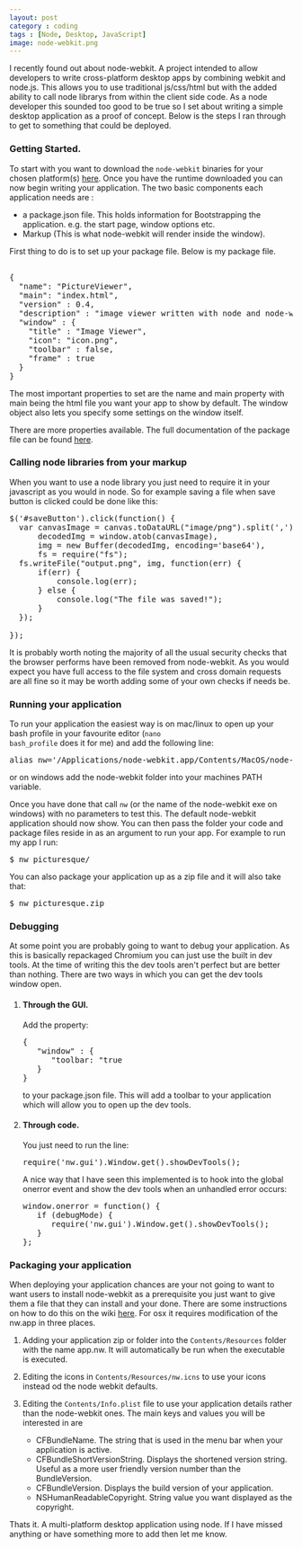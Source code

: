 ```yaml
---
layout: post
category : coding
tags : [Node, Desktop, JavaScript]
image: node-webkit.png
---
```


I recently found out about node-webkit. A project intended to allow developers to write cross-platform desktop apps by combining
webkit and node.js. This allows you to use traditional js/css/html but with the added ability to call node librarys from within the client side code. As a node developer this sounded too good to be true so I set about writing a simple desktop application as a
proof of concept. Below is the steps I ran through to get to something that could be deployed.

### Getting Started.

To start with you want to download the <code>node-webkit</code> binaries for your chosen platform(s) [here](https://github.com/rogerwang/node-webkit). Once you have the runtime downloaded you can now begin writing your application. The two basic components each application needs are :

- a package.json file. This holds information for Bootstrapping the application. e.g. the start page, window options etc.
- Markup (This is what node-webkit will render inside the window).

First thing to do is to set up your package file. Below is my package file.

<pre class="linenums prettyprint">

{
  "name": "PictureViewer",
  "main": "index.html",
  "version" : 0.4,
  "description" : "image viewer written with node and node-webkit",
  "window" : {
  	"title" : "Image Viewer",
  	"icon": "icon.png",
  	"toolbar" : false,
  	"frame" : true
  }
}
</pre>

The most important properties to set are the name and main property with main being the html file you want your app to show by default. The window object also lets you specify some settings on the window itself.

There are more properties available. The full documentation of the package file can be found [here](https://github.com/rogerwang/node-webkit/wiki).

### Calling node libraries from your markup

When you want to use a node library you just need to require it in your javascript as you would in node. So for example saving a file when  save button is clicked could be done like this:

<pre class="prettyprint linenums">
$('#saveButton').click(function() {
  var canvasImage = canvas.toDataURL("image/png").split(',')[1],
      decodedImg = window.atob(canvasImage),
      img = new Buffer(decodedImg, encoding='base64'),
      fs = require("fs");
  fs.writeFile("output.png", img, function(err) {
      if(err) {
          console.log(err);
      } else {
          console.log("The file was saved!");
      }
  });

});
</pre>

<div class="alert alert-info">
It is probably worth noting the majority of all the usual security checks that the browser performs have been removed from node-webkit. As you would expect you have full access to the file system and cross domain requests are all fine so it may be worth adding some of your own checks if needs be.
</div>

### Running your application

To run your application the easiest way is on mac/linux to open up your bash profile in your favourite editor (<code>nano bash_profile</code> does it for me) and add the following line:

<pre>
alias nw='/Applications/node-webkit.app/Contents/MacOS/node-webkit'
</pre>

or on windows add the node-webkit folder into your machines PATH variable.

Once you have done that call <code>nw</code> (or the name of the node-webkit exe on windows) with no parameters to test this. The default node-webkit application should now show. You can then pass the folder your code and package files reside in as an argument to run your app. For example to run my app I run:

<pre>$ nw picturesque/</pre>

You can also package your application up as a zip file and it will also take that:

<pre>$ nw picturesque.zip</pre>

### Debugging

At some point you are probably going to want to debug your application. As this is basically repackaged Chromium you can just use the built in dev tools. At the time of writing this the dev tools aren't perfect but are better than nothing. There are two ways in which you can get the dev tools window open.

1.  #### Through the GUI.

    Add the property:

    <pre class="linenums prettyprint">
    {
       "window" : {
          "toolbar: "true
       }
    }</pre>

    to your package.json file. This will add a toolbar to your application which will allow you to open up the dev tools.

2.  #### Through code.

    You just need to run the line:

    <pre class="prettyprint">require('nw.gui').Window.get().showDevTools();</pre>

    A nice way that I have seen this implemented is to hook into the global onerror event and show the dev tools when an unhandled error occurs:

    <pre class="linenums prettyprint">
    window.onerror = function() {
       if (debugMode) {
          require('nw.gui').Window.get().showDevTools();
       }
    };</pre>


### Packaging your application

When deploying your application chances are your not going to want to want users to install node-webkit as a prerequisite you just want to give them a file that they can install and your done. There are some instructions on how to do this on the wiki [here](https://github.com/rogerwang/node-webkit/wiki/How-to-package-and-distribute-your-apps). For osx it requires modification of the nw.app in three places.

1. Adding your application zip or folder into the <code>Contents/Resources</code> folder with the name app.nw. It will automatically be run when the executable is executed.

2. Editing the icons in <code>Contents/Resources/nw.icns</code> to use your icons instead od the node webkit defaults.

3. Editing the <code>Contents/Info.plist</code> file to use your application details rather than the node-webkit ones. The main keys and values you will be interested in are

    - CFBundleName. The string that is used in the menu bar when your application is active.
    - CFBundleShortVersionString. Displays the shortened version string. Useful as a more user friendly version number than the BundleVersion.
    - CFBundleVersion. Displays the build version of your application.
    - NSHumanReadableCopyright. String value you want displayed as the copyright.


Thats it. A multi-platform desktop application using node. If I have missed anything or have something more to add then let me know.

